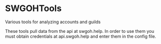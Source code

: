 # SWGOHTools
Various tools for analyzing accounts and guilds

These tools pull data from the api at swgoh.help.  In order to use them you must obtain credentials at api.swgoh.help and enter them in the config file.
